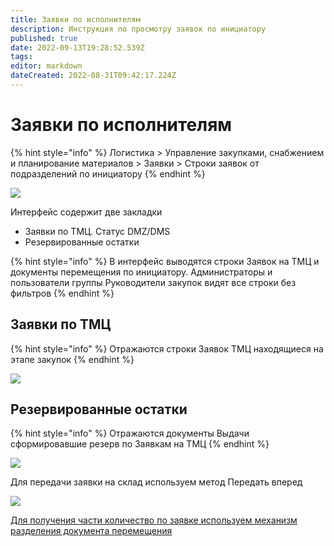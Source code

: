 ```yaml
---
title: Заявки по исполнителям
description: Инструкция по просмотру заявок по инициатору
published: true
date: 2022-09-13T19:28:52.539Z
tags: 
editor: markdown
dateCreated: 2022-08-31T09:42:17.224Z
---
```


# Заявки по исполнителям

{% hint style="info" %}
Логистика > Управление закупками, снабжением и планирование материалов > Заявки > Строки заявок от подразделений по инициатору
{% endhint %}

![](<../../../.gitbook/assets/image (835).png>)

Интерфейс содержит две закладки

* Заявки по ТМЦ. Статус DMZ/DMS
* Резервированные остатки

{% hint style="info" %}
В интерфейс выводятся строки Заявок на ТМЦ и документы перемещения по инициатору. Администраторы и пользователи группы Руководители закупок видят все строки без фильтров
{% endhint %}

## **Заявки по ТМЦ**

{% hint style="info" %}
Отражаются строки Заявок ТМЦ находящиеся на этапе закупок
{% endhint %}

![](<../../../.gitbook/assets/image (569).png>)

## **Резервированные остатки**

{% hint style="info" %}
Отражаются документы Выдачи сформировавшие резерв по Заявкам на ТМЦ
{% endhint %}

![](<../../../.gitbook/assets/image (331).png>)

Для передачи заявки на склад используем метод Передать вперед

![](<../../../.gitbook/assets/image (321).png>)

[Для получения части количество по заявке используем механизм разделения документа перемещения](../razdelenie-dokumenta-peremesheniya.md)
